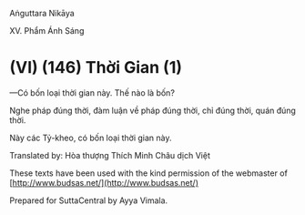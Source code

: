  

Aṅguttara Nikāya

XV. Phẩm Ánh Sáng

# (VI) (146) Thời Gian (1)

—Có bốn loại thời gian này. Thế nào là bốn?

Nghe pháp đúng thời, đàm luận về pháp đúng thời, chỉ đúng thời, quán đúng thời.

Này các Tỷ-kheo, có bốn loại thời gian này.

Translated by: Hòa thượng Thích Minh Châu dịch Việt

These texts have been used with the kind permission of the webmaster of [http://www.budsas.net/](http://www.budsas.net/)

Prepared for SuttaCentral by Ayya Vimala.